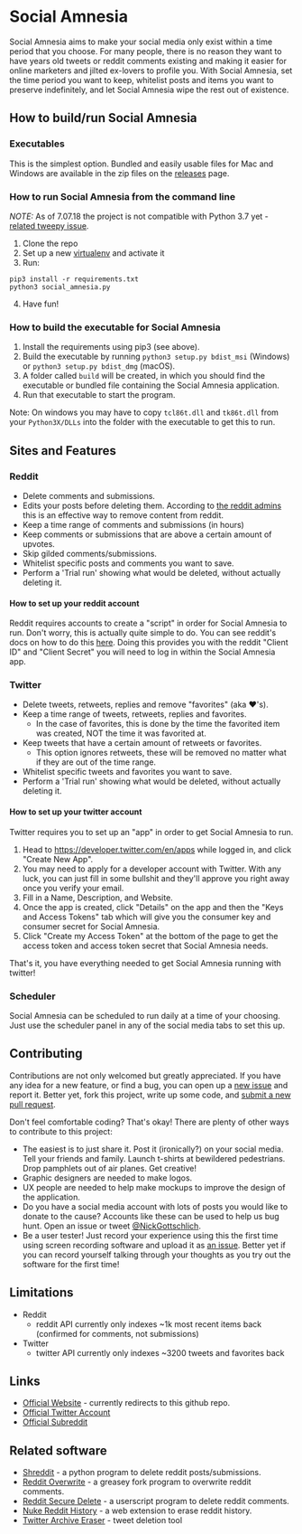 # Social Amnesia
Social Amnesia aims to make your social media only exist within a time period that you choose. For many people, there is no reason they want to have years old tweets or reddit comments existing and making it easier for online marketers and jilted ex-lovers to profile you. With Social Amnesia, set the time period you want to keep, whitelist posts and items you want to preserve indefinitely, and let Social Amnesia wipe the rest out of existence.

## How to build/run Social Amnesia

### Executables

This is the simplest option. Bundled and easily usable files for Mac and Windows are available in the zip files on the [releases](https://github.com/Nick-Gottschlich/Social-Amnesia/releases) page.

### How to run Social Amnesia from the command line
*NOTE:* As of 7.07.18 the project is not compatible with Python 3.7 yet - [related tweepy issue](https://github.com/tweepy/tweepy/pull/1042).

1. Clone the repo
2. Set up a new [virtualenv](https://virtualenv.pypa.io/en/stable/) and activate it
3. Run:
```
pip3 install -r requirements.txt
python3 social_amnesia.py
```
4. Have fun!

### How to build the executable for Social Amnesia

1. Install the requirements using pip3 (see above).
2. Build the executable by running `python3 setup.py bdist_msi` (Windows) or `python3 setup.py bdist_dmg` (macOS). 
3. A folder called `build` will be created, in which you should find the executable or bundled file containing the Social Amnesia application.
4. Run that executable to start the program.

Note: On windows you may have to copy `tcl86t.dll` and `tk86t.dll` from your `Python3X/DLLs` into the folder with the executable to get this to run.

## Sites and Features

### Reddit
* Delete comments and submissions.
* Edits your posts before deleting them. According to [the reddit admins](https://www.reddit.com/r/blog/comments/1dhw2j/reddits_privacy_policy_has_been_rewritten_from/c9qgbbb/) this is an effective way to remove content from reddit.
* Keep a time range of comments and submissions (in hours)
* Keep comments or submissions that are above a certain amount of upvotes.
* Skip gilded comments/submissions.
* Whitelist specific posts and comments you want to save.
* Perform a 'Trial run' showing what would be deleted, without actually deleting it.

#### How to set up your reddit account
Reddit requires accounts to create a "script" in order for Social Amnesia to run. Don't worry, this is actually quite simple to do. You can see reddit's docs on how to do this [here](https://github.com/reddit-archive/reddit/wiki/OAuth2-Quick-Start-Example#first-steps). Doing this provides you with the reddit "Client ID" and "Client Secret" you will need to log in within the Social Amnesia app.

### Twitter
* Delete tweets, retweets, replies and remove "favorites" (aka ❤️'s).
* Keep a time range of tweets, retweets, replies and favorites.
  * In the case of favorites, this is done by the time the favorited item was created, NOT the time it was favorited at.
* Keep tweets that have a certain amount of retweets or favorites.
  * This option ignores retweets, these will be removed no matter what if they are out of the time range.
* Whitelist specific tweets and favorites you want to save.
* Perform a 'Trial run' showing what would be deleted, without actually deleting it.

#### How to set up your twitter account
Twitter requires you to set up an "app" in order to get Social Amnesia to run.

1. Head to https://developer.twitter.com/en/apps while logged in, and click "Create New App".
2. You may need to apply for a developer account with Twitter. With any luck, you can just fill in some bullshit and they'll approve you right away once you verify your email.
2. Fill in a Name, Description, and Website.
3. Once the app is created, click "Details" on the app and then the "Keys and Access Tokens" tab which will give you the consumer key and consumer secret for Social Amnesia.
4. Click "Create my Access Token" at the bottom of the page to get the access token and access token secret that Social Amnesia needs.

That's it, you have everything needed to get Social Amnesia running with twitter!

### Scheduler

Social Amnesia can be scheduled to run daily at a time of your choosing. Just use the scheduler panel in any of the social media tabs to set this up.

## Contributing

Contributions are not only welcomed but greatly appreciated. If you have any idea for a new feature, or find a bug, you can open up a [new issue](https://github.com/Nick-Gottschlich/Social-Amnesia/issues/new) and report it. Better yet, fork this project, write up some code, and [submit a new pull request](https://github.com/Nick-Gottschlich/Social-Amnesia/compare).

Don't feel comfortable coding? That's okay! There are plenty of other ways to contribute to this project: 
- The easiest is to just share it. Post it (ironically?) on your social media. Tell your friends and family. Launch t-shirts at bewildered pedestrians. Drop pamphlets out of air planes. Get creative!
- Graphic designers are needed to make logos.
- UX people are needed to help make mockups to improve the design of the application.
- Do you have a social media account with lots of posts you would like to donate to the cause? Accounts like these can be used to help us bug hunt. Open an issue or tweet [@NickGottschlich](https://twitter.com/NickGottschlich).
- Be a user tester! Just record your experience using this the first time using screen recording software and upload it as [an issue](https://github.com/Nick-Gottschlich/Social-Amnesia/issues/new). Better yet if you can record yourself talking through your thoughts as you try out the software for the first time!

## Limitations

- Reddit
  - reddit API currently only indexes ~1k most recent items back (confirmed for comments, not submissions)
- Twitter
  - twitter API currently only indexes ~3200 tweets and favorites back

## Links

- [Official Website](https://socialamnesia.com) - currently redirects to this github repo.
- [Official Twitter Account](https://twitter.com/social_amnesia)
- [Official Subreddit](http://reddit.com/r/socialamnesia)

## Related software

- [Shreddit](https://github.com/x89/Shreddit) - a python program to delete reddit posts/submissions.
- [Reddit Overwrite](https://greasyfork.org/en/scripts/10380-reddit-overwrite) - a greasey fork program to overwrite reddit comments.
- [Reddit Secure Delete](https://userscripts-mirror.org/scripts/show/166415) - a userscript program to delete reddit comments.
- [Nuke Reddit History](https://www.reddit.com/r/NukeRedditHistory/) - a web extension to erase reddit history.
- [Twitter Archive Eraser](https://github.com/martani/Twitter-Archive-Eraser) - tweet deletion tool
